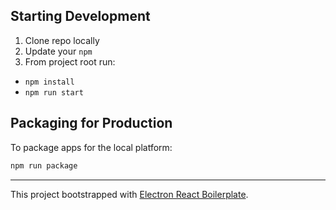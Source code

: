 ## Starting Development

1. Clone repo locally
2. Update your `npm`
3. From project root run:
  - `npm install`
  - `npm run start`

## Packaging for Production

To package apps for the local platform:

```bash
npm run package
```

---

This project bootstrapped with [Electron React Boilerplate](https://github.com/electron-react-boilerplate/electron-react-boilerplate).
